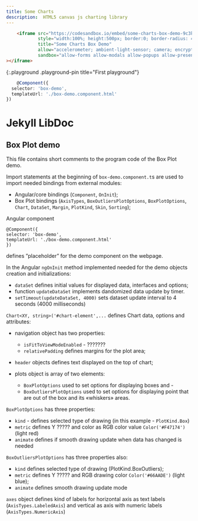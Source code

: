 ```yaml
---
title: Some Charts
description:  HTML5 canvas js charting library
---
```


```html
    <iframe src="https://codesandbox.io/embed/some-charts-box-demo-9c3kii?fontsize=14&hidenavigation=1&theme=light"
            style="width:100%; height:500px; border:0; border-radius: 4px; overflow:hidden;"
            title="Some Charts Box Demo"
            allow="accelerometer; ambient-light-sensor; camera; encrypted-media; geolocation; gyroscope; hid; microphone; midi; payment; usb; vr; xr-spatial-tracking"
            sandbox="allow-forms allow-modals allow-popups allow-presentation allow-same-origin allow-scripts"
></iframe>
```
{:.playground .playground-pin title="First playground"}


```ts
	@Component({
  selector: 'box-demo',
  templateUrl: './box-demo.component.html'
}) 
```

# Jekyll LibDoc 


## Box Plot demo ##
This file contains short comments to the program code of the Box Plot demo.

Import  statements at the beginning of `box-demo.component.t`s are used to import needed bindings from  external modules:


- Angular/core bindings (`Component`, `OnInit`);
- Box Plot bindings (`AxisTypes`, `BoxOutliersPlotOptions`,  `BoxPlotOptions`,  `Chart`, `DataSet`, `Margin`, `PlotKind`, `Skin`, `Sorting`);

Angular component
   
	@Component({
	selector: 'box-demo',
    templateUrl: './box-demo.component.html'
    }) 

defines ”placeholder” for the demo component on the webpage.

In the Angular `ngOnInit` method implemented needed for the demo objects  creation and initializations:

- `dataSet` defines initial values for displayed data, interfaces and options;
- function `updateDataSet` implements dandomized data update by timer.
- `setTimeout(updateDataSet, 4000)` sets dataset update interval to 4 seconds (4000 milliseconds)

`Chart<XY, string>('#chart-element',...`  defines Chart data, options and attributes:

- navigation object has two properties:
	- `isFitToViewModeEnabled` - ???????
	- `relativePadding` defines margins for the plot area;
-  `header` objects defines text displayed on the top of chart;
- plots object is array of two elements:

	- `BoxPlotOptions` used to set options for displaying boxes and - 
	- `BoxOutliersPlotOptions` used to set options for displaying point that  are out of the box and its «whiskers» areas.

`BoxPlotOptions` has three properties:

- `kind` - defines selected type of drawing (in this example - `PlotKind.Box`)
- `metric` defines Y ????? and color as RGB color value `Color('#F47174')`(light red)
- `animate` defines if smooth drawing update when data has changed is needed

`BoxOutliersPlotOptions` has three properties also:

- `kind` defines selected type of drawing (PlotKind.BoxOutliers);
- `metric` defines Y ????? and RGB drawing color `Color('#66AADE')` (light blue);
- `animate` defines smooth drawing update mode

`axes` object defines kind of labels for horizontal axis as text labels  (`AxisTypes.LabeledAxis`) and vertical as axis with numeric labels (`AxisTypes.NumericAxis`)
